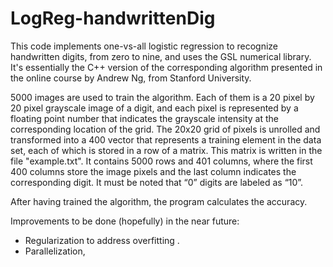 # LogReg-handwrittenDig
This code implements one-vs-all logistic regression to recognize handwritten digits, from zero to nine, and uses the GSL numerical library. It's essentially the C++ version of the corresponding algorithm presented in the online course by Andrew Ng, from Stanford University.

5000 images are used to train the algorithm. Each of them is a 20 pixel by 20 pixel grayscale image of a digit, and each pixel is represented by a floating point number that indicates the grayscale intensity at the corresponding location of the grid. The 20x20 grid of pixels is unrolled and transformed into a 400 vector that represents a training element in the data set, each of which is stored in a row of a matrix. This matrix is written in the file "example.txt". It contains 5000 rows and 401 columns, where the first 400 columns store the image pixels and the last column indicates the corresponding digit. It must be noted that “0” digits are labeled as “10”.

After having trained the algorithm, the program calculates the accuracy.

Improvements to be done (hopefully) in the near future: 

* Regularization to address overfitting .
* Parallelization,
